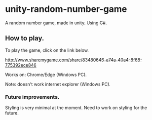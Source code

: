 # unity-random-number-game
A random number game, made in unity. Using C#.

## How to play. 
To play the game, click on the link below. 

http://www.sharemygame.com/share/83480646-a74a-40a4-8f68-775392ece846

Works on: Chrome/Edge (Windows PC). 

Note: doesn't work internet explorer (Windows PC).

### Future improvements. 
Styling is very minimal at the moment. Need to work on styling for the future.  